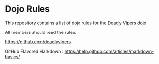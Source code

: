 Dojo Rules
==========

This repository contains a list of dojo rules for the Deadly Vipers dojo

All members should read the rules.

https://github.com/deadlyvipers

 GitHub Flavored Markdown : https://help.github.com/articles/markdown-basics/
